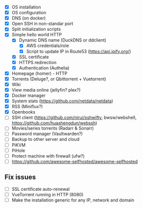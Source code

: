 - [X] OS installation
- [X] OS configuration
- [X] DNS (on docker)
- [X] Open SSH in non-standar port
- [X] Split initialization scripts
- [X] Simple hello world HTTP
  - [X] Dynamic DNS name (DuckDNS or ddclient)
    - [X] AWS credentials/role
    - [X] Script to update IP in Route53 (https://api.ipify.org/)
  - [X] SSL certificate
  - [X] HTTPS redirection
  - [X] Authentication (Authelia)
- [X] Homepage (homer) - HTTP
- [X] Torrents (Deluge?, or Qbittorrent + Vuetorrent)
- [X] Wiki
- [X] View media online (jellyfin? plex?)
- [X] Docker manager
- [X] System stats (https://github.com/netdata/netdata)
- [X] RSS (Miniflux?)
- [X] Openbooks
- [ ] SSH client (https://github.com/nirui/sshwifty, bwsw/webshell, https://github.com/huashengdun/webssh)
- [ ] Movies/series torrents (Radarr & Sonarr)
- [ ] Password manager (Vaultwarden?)
- [ ] Backup to other server and cloud
- [ ] PiKVM
- [ ] PiHole
- [ ] Protect machine with firewall (ufw?)
- [ ] https://github.com/awesome-selfhosted/awesome-selfhosted

## Fix issues
- [ ] SSL certificate auto-renewal
- [ ] VueTorrent running in HTTP (8080)
- [ ] Make the installation generic for any IP, network and domain
